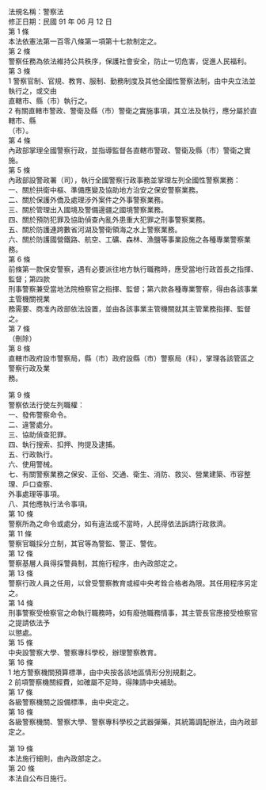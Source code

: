 法規名稱：警察法  
修正日期：民國 91 年 06 月 12 日  
第 1 條  
本法依憲法第一百零八條第一項第十七款制定之。  
第 2 條  
警察任務為依法維持公共秩序，保護社會安全，防止一切危害，促進人民福利。  
第 3 條  
1 警察官制、官規、教育、服制、勤務制度及其他全國性警察法制，由中央立法並執行之，或交由  
直轄市、縣（市）執行之。  
2 有關直轄市警政、警衛及縣（市）警衛之實施事項，其立法及執行，應分屬於直轄市、縣  
（市）。  
第 4 條  
內政部掌理全國警察行政，並指導監督各直轄市警政、警衛及縣（市）警衛之實施。  
第 5 條  
內政部設警政署（司），執行全國警察行政事務並掌理左列全國性警察業務：  
一、關於拱衛中樞、準備應變及協助地方治安之保安警察業務。  
二、關於保護外僑及處理涉外案件之外事警察業務。  
三、關於管理出入國境及警備邊疆之國境警察業務。  
四、關於預防犯罪及協助偵查內亂外患重大犯罪之刑事警察業務。  
五、關於防護連跨數省河湖及警衛領海之水上警察業務。  
六、關於防護國營鐵路、航空、工礦、森林、漁鹽等事業設施之各種專業警察業務。  
第 6 條  
前條第一款保安警察，遇有必要派往地方執行職務時，應受當地行政首長之指揮、監督；第四款  
刑事警察兼受當地法院檢察官之指揮、監督；第六款各種專業警察，得由各該事業主管機關視業  
務需要、商准內政部依法設置，並由各該事業主管機關就其主管業務指揮、監督之。  
第 7 條  
（刪除）  
第 8 條  
直轄市政府設市警察局，縣（市）政府設縣（市）警察局（科），掌理各該管區之警察行政及業  
務。  


第 9 條  
警察依法行使左列職權：  
一、發佈警察命令。  
二、違警處分。  
三、協助偵查犯罪。  
四、執行搜索、扣押、拘提及逮捕。  
五、行政執行。  
六、使用警械。  
七、有關警察業務之保安、正俗、交通、衛生、消防、救災、營業建築、市容整理、戶口查察、  
外事處理等事項。  
八、其他應執行法令事項。  
第 10 條  
警察所為之命令或處分，如有違法或不當時，人民得依法訴請行政救濟。  
第 11 條  
警察官職採分立制，其官等為警監、警正、警佐。  
第 12 條  
警察基層人員得採警員制，其施行程序，由內政部定之。  
第 13 條  
警察行政人員之任用，以曾受警察教育或經中央考銓合格者為限。其任用程序另定之。  
第 14 條  
刑事警察受檢察官之命執行職務時，如有廢弛職務情事，其主管長官應接受檢察官之提請依法予  
以懲處。  
第 15 條  
中央設警察大學、警察專科學校，辦理警察教育。  
第 16 條  
1 地方警察機關預算標準，由中央按各該地區情形分別規劃之。  
2 前項警察機關經費，如確屬不足時，得陳請中央補助。  
第 17 條  
各級警察機關之設備標準，由中央定之。  
第 18 條  
各級警察機關、警察大學、警察專科學校之武器彈藥，其統籌調配辦法，由內政部定之。  


第 19 條  
本法施行細則，由內政部定之。  
第 20 條  
本法自公布日施行。  


